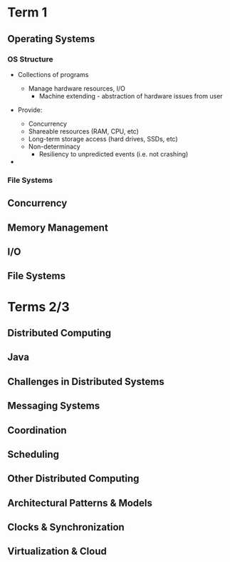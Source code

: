 # Term 1
## Operating Systems
### OS Structure
- Collections of programs
	- Manage hardware resources, I/O
		- Machine extending - abstraction of hardware issues from user

- Provide:
	- Concurrency
	- Shareable resources (RAM, CPU, etc)
	- Long-term storage access (hard drives, SSDs, etc)
	- Non-determinacy
		- Resiliency to unpredicted events (i.e. not crashing)

- 
### File Systems
## Concurrency

## Memory Management

## I/O

## File Systems

# Terms 2/3

## Distributed Computing

## Java

## Challenges in Distributed Systems

## Messaging Systems

## Coordination

## Scheduling

## Other Distributed Computing

## Architectural Patterns & Models

## Clocks & Synchronization

## Virtualization & Cloud